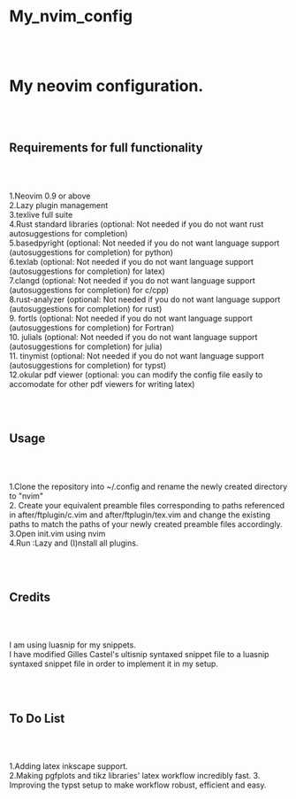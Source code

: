 # My_nvim_config
<br><br>
<h1>My neovim configuration.</h1>
<br><br>
<h2>Requirements for full functionality</h2>
<br><br>
<p>
1.Neovim 0.9 or above<br>
2.Lazy plugin management<br>
3.texlive full suite<br>
4.Rust standard libraries (optional: Not needed if you do not want rust autosuggestions for completion)<br>
5.basedpyright (optional: Not needed if you do not want language support (autosuggestions for completion) for python)<br>
6.texlab (optional: Not needed if you do not want language support (autosuggestions for completion) for latex)<br>
7.clangd (optional: Not needed if you do not want language support (autosuggestions for completion) for c/cpp)<br>
8.rust-analyzer (optional: Not needed if you do not want language support (autosuggestions for completion) for rust)<br>
9. fortls (optional: Not needed if you do not want language support (autosuggestions for completion) for Fortran)<br>
10. julials (optional: Not needed if you do not want language support (autosuggestions for completion) for julia)<br>
11. tinymist (optional: Not needed if you do not want language support (autosuggestions for completion) for typst)<br>
12.okular pdf viewer (optional: you can modify the config file easily to accomodate for other pdf viewers for writing latex)
</p>
<br><br>
<h2>Usage</h2>
<br><br>
<p>
1.Clone the repository into ~/.config and rename the newly created directory to "nvim"<br>
2. Create your equivalent preamble files corresponding to paths referenced in after/ftplugin/c.vim and after/ftplugin/tex.vim and change the existing paths to match the paths of your newly created preamble files accordingly.
3.Open init.vim using nvim<br>
4.Run :Lazy and (I)nstall all plugins.
</p>
<br><br>
<h2>Credits</h2>
<br><br>
<p>
I am using luasnip for my snippets.<br>
I have modified Gilles Castel's ultisnip syntaxed snippet file to a luasnip syntaxed snippet file in order to implement it in my setup.
</p>
<br><br>
<h2>To Do List</h2>
<br><br>
<p>
1.Adding latex inkscape support.<br>
2.Making pgfplots and tikz libraries' latex workflow incredibly fast.
3. Improving the typst setup to make workflow robust, efficient and easy.
</p>

